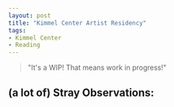 ```yaml
---
layout: post
title: "Kimmel Center Artist Residency"
tags:
- Kimmel Center
- Reading
---
```

> "It's a WIP! That means work in progress!"

## (a lot of) Stray Observations:
